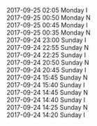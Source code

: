 2017-09-25 02:05 Monday  I  
2017-09-25 00:50 Monday  N  
2017-09-25 00:45 Monday  I  
2017-09-25 00:35 Monday  N  
2017-09-24 23:00 Sunday  I  
2017-09-24 22:55 Sunday  N  
2017-09-24 22:25 Sunday  I  
2017-09-24 20:50 Sunday  N  
2017-09-24 20:45 Sunday  I  
2017-09-24 15:45 Sunday  N  
2017-09-24 15:40 Sunday  I  
2017-09-24 14:45 Sunday  N  
2017-09-24 14:40 Sunday  I  
2017-09-24 14:25 Sunday  N  
2017-09-24 14:20 Sunday  I  
